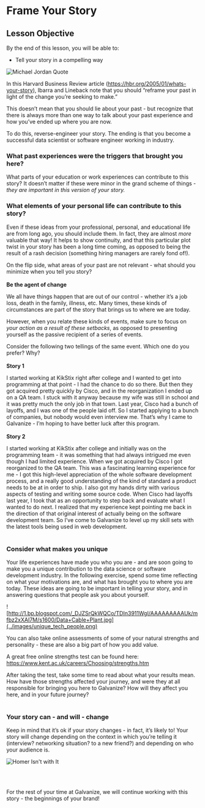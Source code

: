 # Frame Your Story

## Lesson Objective
By the end of this lesson, you will be able to:
* Tell your story in a compelling way

![Michael Jordan Quote](https://c2.staticflickr.com/6/5576/15086356518_7f3614f818_z.jpg)


In this Harvard Business Review article (https://hbr.org/2005/01/whats-your-story), Ibarra and Lineback note that you should “reframe your past in light of the change you’re seeking to make.”

This doesn’t mean that you should lie about your past - but recognize that there is always more than one way to talk about your past experience and how you’ve ended up where you are now.

To do this, reverse-engineer your story. The ending is that you become a successful data scientist or software engineer working in industry. 

### What past experiences were the triggers that brought you here?

What parts of your education or work experiences can contribute to this story? It doesn’t matter if these were minor in the grand scheme of things - *they are important in this version of your story.*

### What elements of your personal life can contribute to this story?

Even if these ideas from your professional, personal, and educational life are from long ago, you should include them. In fact, they are almost *more* valuable that way! It helps to show continuity, and that this particular plot twist in your story has been a long time coming, as opposed to being the result of a rash decision (something hiring managers are rarely fond of!). 

On the flip side, what areas of your past are not relevant - what should you minimize when you tell you story?
<br>
<br>
**Be the agent of change**

We all have things happen that are out of our control - whether it’s a job loss, death in the family, illness, etc. Many times, these kinds of circumstances are part of the story that brings us to where we are today.

However, when you relate these kinds of events, make sure to focus on *your action as a result of these setbacks*, as opposed to presenting yourself as the passive recipient of a series of events. 

Consider the following two tellings of the same event. Which one do you prefer? Why?
<br>
<br>
**Story 1**

I started working at KikStix right after college and I wanted to get into programming at that point - I had the chance to do so there. But then they got acquired pretty quickly by Cisco, and in the reorganization I ended up on a QA team. I stuck with it anyway because my wife was still in school and it was pretty much the only job in that town. Last year, Cisco had a bunch of layoffs, and I was one of the people laid off. So I started applying to a bunch of companies, but nobody would even interview me. That’s why I came to Galvanize - I’m hoping to have better luck after this program.
<br>
<br>
**Story 2**

I started working at KikStix after college and initially was on the programming team - it was something that had always intrigued me even though I had limited experience. When we got acquired by Cisco I got reorganized to the QA team. This was a fascinating learning experience for me - I got this high-level appreciation of the whole software development process, and a really good understanding of the kind of standard a product needs to be at in order to ship. I also got my hands dirty with various aspects of testing and writing some source code. When Cisco had layoffs last year, I took that as an opportunity to step back and evaluate what I wanted to do next. I realized that my experience kept pointing me back in the direction of that original interest of actually being on the software development team. So I’ve come to Galvanize to level up my skill sets with the latest tools being used in web development.
<br>
<br>
### Consider what makes you unique 

Your life experiences have made you who you are - and are soon going to make you a unique contribution to the data science or software development industry. In the following exercise, spend some time reflecting on what your motivations are, and what has brought you to where you are today. These ideas are going to be important in telling your story, and in answering questions that people ask you about yourself. 

![http://1.bp.blogspot.com/_DJZSrQkWQCo/TDIn3911WgI/AAAAAAAAAUk/mfbz2xXAI7M/s1600/Data+Cable+Plant.jpg](../images/unique_tech_people.png)

You can also take online assessments of some of your natural strengths and personality - these are also a big part of how you add value. 

A great free online strengths test can be found here: https://www.kent.ac.uk/careers/Choosing/strengths.htm

After taking the test, take some time to read about what your results mean. How have those strengths affected your journey, and were they at all responsible for bringing you here to Galvanize? How will they affect you here, and in your future journey?
<br>
<br>
### Your story can - and will - change 

Keep in mind that it’s ok if your story changes - in fact, it’s likely to! Your story will change depending on the context in which you’re telling it (interview? networking situation? to a new friend?) and depending on who your audience is.

![Homer Isn't with It](http://i0.kym-cdn.com/photos/images/original/000/913/646/5fb.jpg)

<br>
<br>

For the rest of your time at Galvanize, we will continue working with this story - the beginnings of your brand!  


